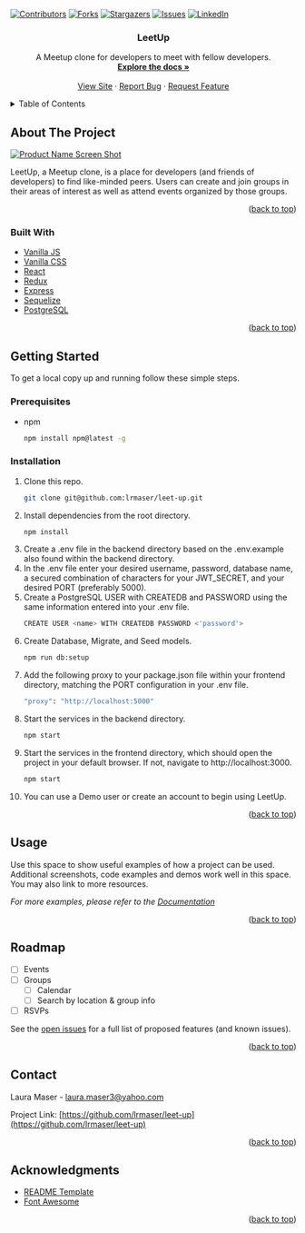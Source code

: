 <div id="top"></div>



<!-- PROJECT SHIELDS -->
<!--
*** I'm using markdown "reference style" links for readability.
*** Reference links are enclosed in brackets [ ] instead of parentheses ( ).
*** See the bottom of this document for the declaration of the reference variables
*** for contributors-url, forks-url, etc. This is an optional, concise syntax you may use.
*** https://www.markdownguide.org/basic-syntax/#reference-style-links
-->
[![Contributors][contributors-shield]][contributors-url]
[![Forks][forks-shield]][forks-url]
[![Stargazers][stars-shield]][stars-url]
[![Issues][issues-shield]][issues-url]
[![LinkedIn][linkedin-shield]][linkedin-url]


<h3 align="center">LeetUp</h3>

  <p align="center">
    A Meetup clone for developers to meet with fellow developers.
    <br />
    <a href="https://github.com/lrmaser/leet-up/wiki"><strong>Explore the docs »</strong></a>
    <br />
    <br />
    <a href="https://leetup.herokuapp.com/">View Site</a>
    ·
    <a href="https://github.com/lrmaser/leet-up/issues">Report Bug</a>
    ·
    <a href="https://github.com/lrmaser/leet-up/issues">Request Feature</a>
  </p>
</div>



<!-- TABLE OF CONTENTS -->
<details>
  <summary>Table of Contents</summary>
  <ol>
    <li>
      <a href="#about-the-project">About The Project</a>
      <ul>
        <li><a href="#built-with">Built With</a></li>
      </ul>
    </li>
    <li>
      <a href="#getting-started">Getting Started</a>
      <ul>
        <li><a href="#prerequisites">Prerequisites</a></li>
        <li><a href="#installation">Installation</a></li>
      </ul>
    </li>
    <li><a href="#usage">Usage</a></li>
    <li><a href="#roadmap">Roadmap</a></li>
    <li><a href="#contact">Contact</a></li>
    <li><a href="#acknowledgments">Acknowledgments</a></li>
  </ol>
</details>



<!-- ABOUT THE PROJECT -->
## About The Project

[![Product Name Screen Shot][product-screenshot]](https://example.com)

LeetUp, a Meetup clone, is a place for developers (and friends of developers) to find like-minded peers. Users can create and join groups in their areas of interest as well as attend events organized by those groups.

<p align="right">(<a href="#top">back to top</a>)</p>



### Built With

* [Vanilla JS](https://developer.mozilla.org/en-US/docs/Web/JavaScript)
* [Vanilla CSS](https://developer.mozilla.org/en-US/docs/Web/CSS)
* [React](https://reactjs.org/)
* [Redux](https://redux.js.org/)
* [Express](https://expressjs.com/)
* [Sequelize](https://sequelize.org/master/)
* [PostgreSQL](https://www.postgresql.org/)


<p align="right">(<a href="#top">back to top</a>)</p>



<!-- GETTING STARTED -->
## Getting Started

To get a local copy up and running follow these simple steps.

### Prerequisites

* npm
  ```sh
  npm install npm@latest -g
  ```

### Installation

1. Clone this repo.
   ```sh
   git clone git@github.com:lrmaser/leet-up.git
   ```
2. Install dependencies from the root directory.
   ```sh
   npm install
   ```
3. Create a .env file in the backend directory based on the .env.example also found within the backend directory.
4. In the .env file enter your desired username, password, database name, a secured combination of characters for your JWT_SECRET, and your desired PORT (preferably 5000).
5. Create a PostgreSQL USER with CREATEDB and PASSWORD using the same information entered into your .env file.
   ```sh
   CREATE USER <name> WITH CREATEDB PASSWORD <'password'>
   ```
6. Create Database, Migrate, and Seed models.
   ```sh
   npm run db:setup
   ```
7. Add the following proxy to your package.json file within your frontend directory, matching the PORT configuration in your .env file.
   ```sh
   "proxy": "http://localhost:5000"
   ```
8. Start the services in the backend directory.
   ```sh
   npm start
   ```
9. Start the services in the frontend directory, which should open the project in your default browser. If not, navigate to http://localhost:3000.
   ```sh
   npm start
   ```
10. You can use a Demo user or create an account to begin using LeetUp.

<p align="right">(<a href="#top">back to top</a>)</p>



<!-- USAGE EXAMPLES -->
## Usage

Use this space to show useful examples of how a project can be used. Additional screenshots, code examples and demos work well in this space. You may also link to more resources.

_For more examples, please refer to the [Documentation](https://example.com)_

<p align="right">(<a href="#top">back to top</a>)</p>



<!-- ROADMAP -->
## Roadmap

- [ ] Events
- [ ] Groups
    - [ ] Calendar
    - [ ] Search by location & group info
- [ ] RSVPs

See the [open issues](https://github.com/lrmaser/leet-up/issues) for a full list of proposed features (and known issues).

<p align="right">(<a href="#top">back to top</a>)</p>



<!-- CONTACT -->
## Contact

Laura Maser - laura.maser3@yahoo.com

Project Link: [https://github.com/lrmaser/leet-up](https://github.com/lrmaser/leet-up)

<p align="right">(<a href="#top">back to top</a>)</p>



<!-- ACKNOWLEDGMENTS -->
## Acknowledgments

* [README Template](https://github.com/othneildrew/Best-README-Template)
* [Font Awesome](https://fontawesome.com/)

<p align="right">(<a href="#top">back to top</a>)</p>



<!-- MARKDOWN LINKS & IMAGES -->
<!-- https://www.markdownguide.org/basic-syntax/#reference-style-links -->
[contributors-shield]: https://img.shields.io/github/contributors/lrmaser/leet-up.svg?style=for-the-badge
[contributors-url]: https://github.com/lrmaser/leet-up/graphs/contributors
[forks-shield]: https://img.shields.io/github/forks/lrmaser/leet-up.svg?style=for-the-badge
[forks-url]: https://github.com/lrmaser/leet-up/network/members
[stars-shield]: https://img.shields.io/github/stars/lrmaser/leet-up.svg?style=for-the-badge
[stars-url]: https://github.com/lrmaser/leet-up/stargazers
[issues-shield]: https://img.shields.io/github/issues/lrmaser/leet-up.svg?style=for-the-badge
[issues-url]: https://github.com/lrmaser/leet-up/issues
[linkedin-shield]: https://img.shields.io/badge/-LinkedIn-black.svg?style=for-the-badge&logo=linkedin&colorB=555
[linkedin-url]: https://www.linkedin.com/in/laura-maser-225196b2/
[product-screenshot]: images/screenshot.png
